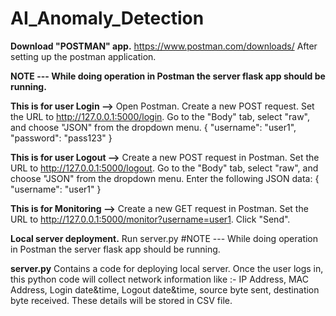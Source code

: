 # AI_Anomaly_Detection

**Download "POSTMAN" app.**
https://www.postman.com/downloads/
After setting up the postman application.

**NOTE --- While doing operation in Postman the server flask app should be running.**

**This is for user Login -->**
Open Postman.
Create a new POST request.
Set the URL to http://127.0.0.1:5000/login.
Go to the "Body" tab, select "raw", and choose "JSON" from the dropdown menu.
{
    "username": "user1",
    "password": "pass123"
}

**This is for user Logout -->**
Create a new POST request in Postman.
Set the URL to http://127.0.0.1:5000/logout.
Go to the "Body" tab, select "raw", and choose "JSON" from the dropdown menu.
Enter the following JSON data:
{
    "username": "user1"
}

**This is for Monitoring -->**
Create a new GET request in Postman.
Set the URL to http://127.0.0.1:5000/monitor?username=user1.
Click "Send".

**Local server deployment.**
Run server.py
#NOTE --- While doing operation in Postman the server flask app should be running.

**server.py**
Contains a code for deploying local server.
Once the user logs in, this python code will collect network information like :- IP Address, MAC Address, Login date&time, Logout date&time, source byte sent, destination byte received.
These details will be stored in CSV file.

